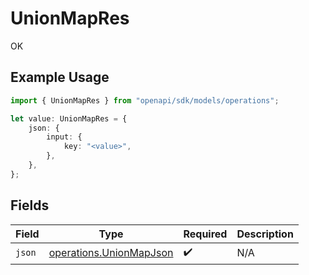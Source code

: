 # UnionMapRes

OK

## Example Usage

```typescript
import { UnionMapRes } from "openapi/sdk/models/operations";

let value: UnionMapRes = {
    json: {
        input: {
            key: "<value>",
        },
    },
};
```

## Fields

| Field                                                                     | Type                                                                      | Required                                                                  | Description                                                               |
| ------------------------------------------------------------------------- | ------------------------------------------------------------------------- | ------------------------------------------------------------------------- | ------------------------------------------------------------------------- |
| `json`                                                                    | [operations.UnionMapJson](../../../sdk/models/operations/unionmapjson.md) | :heavy_check_mark:                                                        | N/A                                                                       |